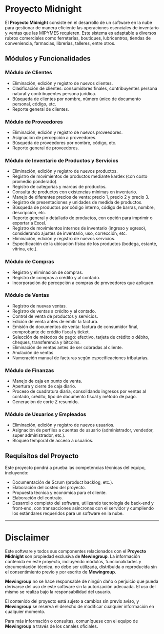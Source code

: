 # Proyecto Midnight

El **Proyecto Midnight** consiste en el desarrollo de un software en la nube para gestionar de manera eficiente las operaciones esenciales de inventario y ventas que las MIPYMES requieren. Este sistema es adaptable a diversos rubros comerciales como ferreterías, boutiques, lubricentros, tiendas de conveniencia, farmacias, librerías, talleres, entre otros.

## Módulos y Funcionalidades

### Módulo de Clientes
- Eliminación, edición y registro de nuevos clientes.
- Clasificación de clientes: consumidores finales, contribuyentes persona natural y contribuyentes persona jurídica.
- Búsqueda de clientes por nombre, número único de documento personal, código, etc.
- Reporte general de clientes.

### Módulo de Proveedores
- Eliminación, edición y registro de nuevos proveedores.
- Asignación de percepción a proveedores.
- Búsqueda de proveedores por nombre, código, etc.
- Reporte general de proveedores.

### Módulo de Inventario de Productos y Servicios
- Eliminación, edición y registro de nuevos productos.
- Registro de movimientos de productos mediante kardex (con costo promedio ponderado).
- Registro de categorías y marcas de productos.
- Consulta de productos con existencias mínimas en inventario.
- Manejo de diferentes precios de venta: precio 1, precio 2 y precio 3.
- Registro de presentaciones y unidades de medida de productos.
- Búsqueda de productos por código interno, código de barras, nombre, descripción, etc.
- Reporte general y detallado de productos, con opción para imprimir o exportar a Excel.
- Registro de movimientos internos de inventario (ingreso y egreso), considerando ajustes de inventario, uso, corrección, etc.
- Eliminación, edición y registro de nuevos servicios.
- Especificación de la ubicación física de los productos (bodega, estante, vitrina, etc.).

### Módulo de Compras
- Registro y eliminación de compras.
- Registro de compras a crédito y al contado.
- Incorporación de percepción a compras de proveedores que apliquen.

### Módulo de Ventas
- Registro de nuevas ventas.
- Registro de ventas a crédito y al contado.
- Control de venta de productos y servicios.
- Edición de venta antes de emitir la factura.
- Emisión de documentos de venta: factura de consumidor final, comprobante de crédito fiscal y ticket.
- Selección de métodos de pago: efectivo, tarjeta de crédito o débito, cheques, transferencia y bitcoins.
- Eliminación de ventas antes de ser cobradas al cliente.
- Anulación de ventas.
- Numeración manual de facturas según especificaciones tributarias.

### Módulo de Finanzas
- Manejo de caja en punto de venta.
- Apertura y cierre de caja diario.
- Proceso de cuadratura diaria, consolidando ingresos por ventas al contado, crédito, tipo de documento fiscal y método de pago.
- Generación de corte Z resumido.

### Módulo de Usuarios y Empleados
- Eliminación, edición y registro de nuevos usuarios.
- Asignación de perfiles a cuentas de usuario (administrador, vendedor, super administrador, etc.).
- Bloqueo temporal de acceso a usuarios.

## Requisitos del Proyecto
Este proyecto pondrá a prueba las competencias técnicas del equipo, incluyendo:
- Documentación de Scrum (product backlog, etc.).
- Elaboración del costeo del proyecto.
- Propuesta técnica y económica para el cliente.
- Elaboración del contrato.
- Desarrollo completo del software, utilizando tecnología de back-end y front-end, con transacciones asíncronas con el servidor y cumpliendo los estándares requeridos para un software en la nube.

---

# Disclaimer

Este software y todos sus componentes relacionados con el **Proyecto Midnight** son propiedad exclusiva de **Mewingroup**. La información contenida en este proyecto, incluyendo módulos, funcionalidades y documentación técnica, no debe ser utilizada, distribuida o reproducida sin el consentimiento previo y por escrito de **Mewingroup**.

**Mewingroup** no se hace responsable de ningún daño o perjuicio que pueda derivarse del uso de este software sin la autorización adecuada. El uso del mismo se realiza bajo la responsabilidad del usuario. 

El contenido del proyecto está sujeto a cambios sin previo aviso, y **Mewingroup** se reserva el derecho de modificar cualquier información en cualquier momento.

Para más información o consultas, comuníquese con el equipo de **Mewingroup** a través de los canales oficiales.
